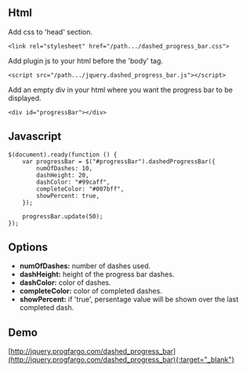 ## Html

Add css to 'head' section.

```<link rel="stylesheet" href="/path.../dashed_progress_bar.css">```

Add plugin js to your html before the 'body' tag.

```<script src="/path.../jquery.dashed_progress_bar.js"></script>```

Add an empty div in your html where you want the progress bar to be displayed.

```<div id="progressBar"></div>```

## Javascript
```
$(document).ready(function () {
	var progressBar = $("#progressBar").dashedProgressBar({
		numOfDashes: 10,
		dashHeight: 20,
		dashColor: "#99caff",
		completeColor: "#007bff",
		showPercent: true,
	});
	
	progressBar.update(50);
});
```
## Options
- **numOfDashes:** number of dashes used.
- **dashHeight:** height of the progress bar dashes.
- **dashColor:** color of dashes.
- **completeColor:** color of completed dashes.
- **showPercent:** if 'true', persentage value will be shown over the last completed dash.

## Demo
[http://jquery.progfargo.com/dashed_progress_bar](http://jquery.progfargo.com/dashed_progress_bar){:target="_blank"}

